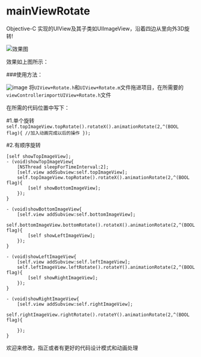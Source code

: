 # mainViewRotate
Objective-C 实现的UIView及其子类如UIImageView，沿着四边从里向外3D旋转!

![效果图](https://github.com/beautylim/Objective-C-mainViewRotate/blob/master/mainViewRotate/rotate.gif)

效果如上图所示：

###使用方法：

![image](https://github.com/beautylim/Objective-C-mainViewRotate/blob/master/mainViewRotate/rotateUsage.png)
将<code>UIView+Rotate.h</code>和<code>UIView+Rotate.m</code>文件拖进项目，在所需要的<code>viewController</code><code>import</code><code>UIView+Rotate.h</code>文件

在所需的代码位置中写下：

#1.单个旋转
<code>self.topImageView.topRotate().rotateX().animationRotate(2,^(BOOL flag){
      //加入动画完成以后的操作
    });</code>

#2.有顺序旋转
```
[self showTopImageView];
- (void)showTopImageView{
    [NSThread sleepForTimeInterval:2];
    [self.view addSubview:self.topImageView];
    self.topImageView.topRotate().rotateX().animationRotate(2,^(BOOL flag){
        [self showBottomImageView];
    });
}

- (void)showBottomImageView{
    [self.view addSubview:self.bottomImageView];
    self.bottomImageView.bottomRotate().rotateX().animationRotate(2,^(BOOL flag){
        [self showLeftImageView];
    });
}

- (void)showLeftImageView{
    [self.view addSubview:self.leftImageView];
    self.leftImageView.leftRotate().rotateY().animationRotate(2,^(BOOL flag){
        [self showRightImageView];
    });
}

- (void)showRightImageView{
    [self.view addSubview:self.rightImageView];
    self.rightImageView.rightRotate().rotateY().animationRotate(2,^(BOOL flag){
        
    });
}
```
欢迎来修改，指正或者有更好的代码设计模式和动画处理
